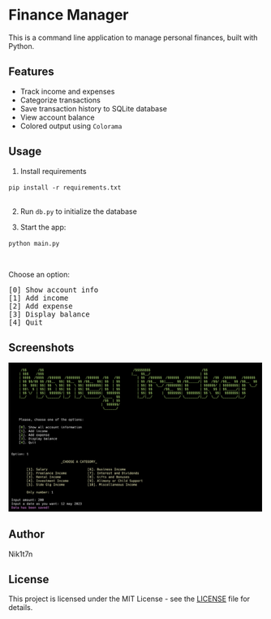 <h1>Finance Manager</h1>
<p>This is a command line application to manage personal finances, built with Python.</p>

<h2>Features</h2>
<ul>
    <li>Track income and expenses</li>
    <li>Categorize transactions</li>
    <li>Save transaction history to SQLite database</li>
    <li>View account balance</li>
    <li>Colored output using <code>Colorama</code></li>
</ul>

<h2>Usage</h2>
<ol>
    <li>Install requirements</li>
</ol>
<code>pip install -r requirements.txt</code>

<ol start="2">
    <br>
    <li>Run <code>db.py</code> to initialize the database</li>
</ol>
<ol start="3">
    <li>Start the app:</li>
</ol>
<code>python main.py</code>

<br><p>Choose an option:</p>
<pre>
[0] Show account info
[1] Add income
[2] Add expense
[3] Display balance
[4] Quit
</pre>

<h2>Screenshots</h2>
<img src="screenshots/demo.png" alt="Demo Screenshot" width="500">

<h2>Author</h2>
<p>Nik1t7n</p>

<h2>License</h2>
<p>This project is licensed under the MIT License - see the <a href="LICENSE">LICENSE</a> file for details.</p>
